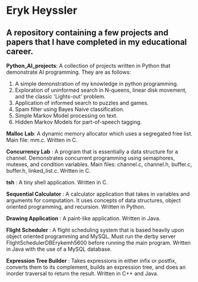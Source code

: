 # Eryk Heyssler
## A repository containing a few projects and papers that I have completed in my educational career.

**Python_AI_projects**: A collection of projects written in Python that demonstrate AI programming. They are as follows:
  1) A simple demonstration of my knowledge in python programming.
  2) Exploration of uninformed search in N-queens, linear disk movement, and the classic 'Lights-out' problem.
  3) Application of informed search to puzzles and games.
  4) Spam filter using Bayes Naive classification.
  5) Simple Markov Model processing on text.
  6) Hidden Markov Models for part-of-speech tagging.

**Malloc Lab**: A dynamic memory allocator which uses a segregated free list. Main file: mm.c. Written in C.

**Concurrency Lab** : A program that is essentially a data structure for a channel. Demonstrates concurrent programming using semaphores, mutexes, and condition variables. Main files: channel.c, channel.h, buffer.c, buffer.h, linked_list.c. Written in C.

**tsh** : A tiny shell application. Written in C.

**Sequential Calculator** : A calculator application that takes in variables and arguments for computation. It uses concepts of data structures, object oriented programming, and recursion. Written in Python.

**Drawing Application** : A paint-like application. Written in Java.

**Flight Scheduler** : A flight scheduling system that is based heavily upon object oriented programming and MySQL. Must run the derby server FlightSchedulerDBErykemh5600 before running the main program. Written in Java with the use of a MySQL database.

**Expression Tree Builder** : Takes expressions in either infix or postfix, converts them to its complement, builds an expression tree, and does an inorder traversal to return the result. Written in C++ and Java.
